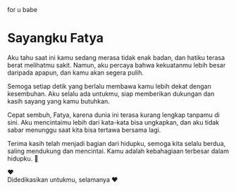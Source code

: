 <!DOCTYPE html>
<html lang="id">
<head>
  <meta charset="UTF-8" />
  <meta name="viewport" content="width=device-width, initial-scale=1.0" />
  <tittle>for u babe</tittle>
  
 
</head>
<body>

  <h1>Sayangku Fatya</h1>
  
  <div class="message">
    <p>Aku tahu saat ini kamu sedang merasa tidak enak badan, dan hatiku terasa berat melihatmu sakit. Namun, aku percaya bahwa kekuatanmu lebih besar daripada apapun, dan kamu akan segera pulih.

Semoga setiap detik yang berlalu membawa kamu lebih dekat dengan kesembuhan. Aku selalu ada untukmu, siap memberikan dukungan dan kasih sayang yang kamu butuhkan.

Cepat sembuh, Fatya, karena dunia ini terasa kurang lengkap tanpamu di sini. Aku mencintaimu lebih dari kata-kata bisa ungkapkan, dan aku tidak sabar menunggu saat kita bisa tertawa bersama lagi.

</p>
    <p>Terima kasih telah menjadi bagian dari hidupku, semoga kita selalu berdua, saling mendukung dan mencintai. Kamu adalah kebahagiaan terbesar dalam hidupku. 💖</p>
  </div>
  
  <div class="heart">❤️</div>

  
  <div class="footer">
    Didedikasikan untukmu, selamanya ❤️
  </div>

</body>
</html>

